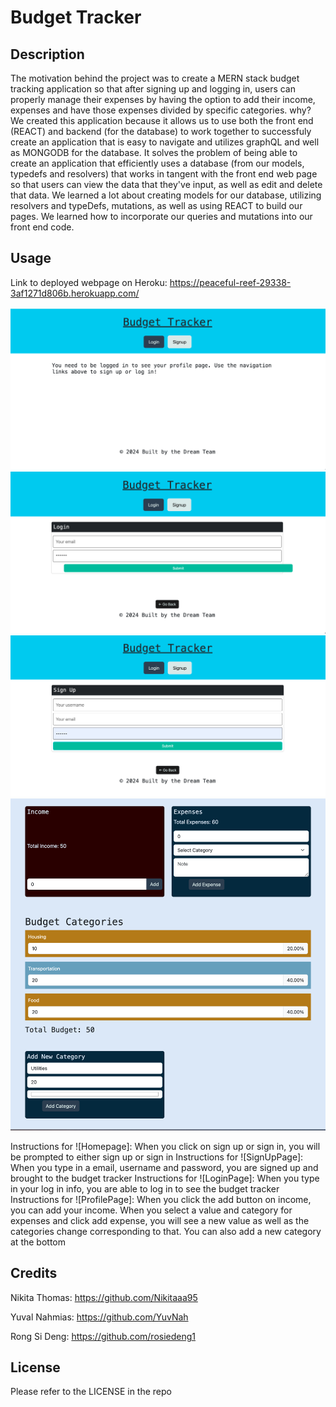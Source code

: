 # Budget Tracker 

## Description 

The motivation behind the project was to create a MERN stack budget tracking application so that after signing up and logging in, users can properly manage their expenses by having the option to add their income, expenses and have those expenses divided by specific categories. 
why? We created this application because it allows us to use both the front end (REACT) and backend (for the database) to work together to successfuly create an application that is easy to navigate and utilizes graphQL and well as MONGODB for the database. It solves the problem of being able to create an application that efficiently uses a database (from our models, typedefs and resolvers) that works in tangent with the front end web page so that users can view the data that they've input, as well as edit and delete that data. We learned a lot about creating models for our database, utilizing resolvers and typeDefs, mutations, as well as using REACT to build our pages. We learned how to incorporate our queries and mutations into our front end code. 

## Usage 
Link to deployed webpage on Heroku: https://peaceful-reef-29338-3af1271d806b.herokuapp.com/

![Homepage](client/images/Homepage.png)
![LoginPage](client/images/LoginPage.png)
![SignUpPage](client/images/SignUpPage.png)
![ProfilePage](client/images/ProfilePage.png)

Instructions for ![Homepage]: When you click on sign up or sign in, you will be prompted to either sign up or sign in 
Instructions for ![SignUpPage]: When you type in a email, username and password, you are signed up and brought to the budget tracker
Instructions for ![LoginPage]: When you type in your log in info, you are able to log in to see the budget tracker 
Instructions for ![ProfilePage]: When you click the add button on income, you can add your income. When you select a value and category for expenses and click add expense, you will see a new value as well as the categories change corresponding to that. You can also add a new category at the bottom

## Credits 
Nikita Thomas: https://github.com/Nikitaaa95

Yuval Nahmias: https://github.com/YuvNah

Rong Si Deng: https://github.com/rosiedeng1

## License 
Please refer to the LICENSE in the repo